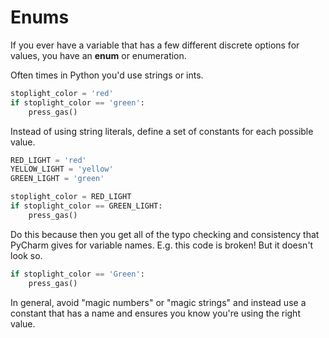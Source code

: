 # Enums

If you ever have a variable that has a few different discrete options for values, you have an **enum** or enumeration.

Often times in Python you'd use strings or ints.

```py
stoplight_color = 'red'
if stoplight_color == 'green':
    press_gas()
```

Instead of using string literals, define a set of constants for each possible value.

```py
RED_LIGHT = 'red'
YELLOW_LIGHT = 'yellow'
GREEN_LIGHT = 'green'

stoplight_color = RED_LIGHT
if stoplight_color == GREEN_LIGHT:
    press_gas()
```

Do this because then you get all of the typo checking and consistency that PyCharm gives for variable names.
E.g. this code is broken!
But it doesn't look so.

```py
if stoplight_color == 'Green':
    press_gas()
```

In general, avoid "magic numbers" or "magic strings" and instead use a constant that has a name and ensures you know you're using the right value.
